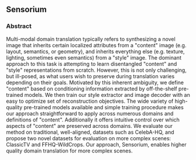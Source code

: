 ## Sensorium 

### Abstract
Multi-modal domain translation typically refers to synthesizing a novel image that inherits certain localized attributes from a "content" image (e.g. layout, semantics, or geometry), and inherits everything else (e.g. texture, lighting, sometimes even semantics) from a "style" image. The dominant approach to this task is attempting to learn disentangled "content" and "style" representations from scratch. However, this is not only challenging, but ill-posed, as what users wish to preserve during translation varies depending on their goals. Motivated by this inherent ambiguity, we define "content" based on conditioning information extracted by off-the-shelf pre-trained models. We then train our style extractor and image decoder with an easy to optimize set of reconstruction objectives. The wide variety of high-quality pre-trained models available and simple training procedure makes our approach straightforward to apply across numerous domains and definitions of "content". Additionally it offers intuitive control over which aspects of "content" are preserved across domains. We  evaluate our method on traditional, well-aligned, datasets such as CelebA-HQ, and propose two novel datasets for evaluation on more complex scenes: ClassicTV and FFHQ-WildCrops. Our approach, Sensorium, enables higher quality domain translation for more complex scenes.

